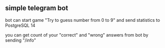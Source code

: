 
## simple telegram bot 


bot can start game "Try to guess number from 0 to 9" and send statistics to PostgreSQL 14

you can get count of your "correct" and "wrong" answers from bot by sending "/info"
